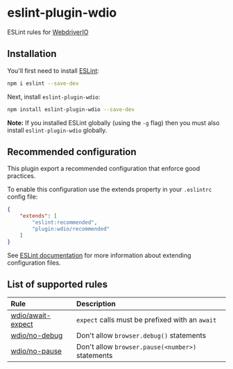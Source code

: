 # eslint-plugin-wdio

ESLint rules for [WebdriverIO](https://webdriver.io)

## Installation

You'll first need to install [ESLint](https://eslint.org):

```sh
npm i eslint --save-dev
```

Next, install `eslint-plugin-wdio`:

```sh
npm install eslint-plugin-wdio --save-dev
```

**Note:** If you installed ESLint globally (using the `-g` flag) then you must also install `eslint-plugin-wdio` globally.

## Recommended configuration

This plugin export a recommended configuration that enforce good practices.

To enable this configuration use the extends property in your `.eslintrc` config file:

```json
{
    "extends": [
        "eslint:recommended",
        "plugin:wdio/recommended"
    ]
}
```

See [ESLint documentation](https://eslint.org/docs/user-guide/configuring#extending-configuration-files) for more information about extending configuration files.

## List of supported rules

| Rule | Description |
| :--- | :--- |
| [wdio/await-expect](docs/rules/await-expect.md) | `expect` calls must be prefixed with an `await` |
| [wdio/no-debug](docs/rules/no-debug.md) | Don't allow `browser.debug()` statements |
| [wdio/no-pause](docs/rules/no-pause.md) | Don't allow `browser.pause(<number>)` statements |

